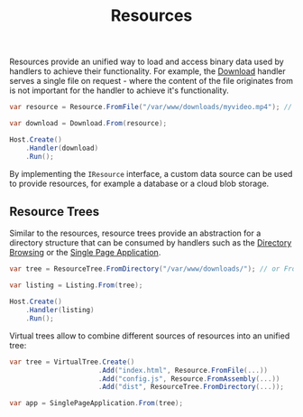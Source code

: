 ﻿---
title: Resources
description: An abstraction layer over file system capabilities to allow binary content to be fetched from any data source
weight: 4
cascade:
  type: docs
---

Resources provide an unified way to load and access binary data used by handlers
to achieve their functionality. For example, the [Download](../../handlers/downloads) handler
serves a single file on request - where the content of the file originates from
is not important for the handler to achieve it's functionality.

```csharp
var resource = Resource.FromFile("/var/www/downloads/myvideo.mp4"); // or FromString, FromAssembly, ...

var download = Download.From(resource);

Host.Create()
    .Handler(download)
    .Run();
```

By implementing the `IResource` interface, a custom data source can be used to
provide resources, for example a database or a cloud blob storage.

## Resource Trees

Similar to the resources, resource trees provide an abstraction for a directory
structure that can be consumed by handlers such as the [Directory Browsing](../../handlers/listing)
or the [Single Page Application](../../frameworks/single-page-applications). 

```csharp
var tree = ResourceTree.FromDirectory("/var/www/downloads/"); // or FromAssembly, ...

var listing = Listing.From(tree);

Host.Create()
    .Handler(listing)
    .Run();
```

Virtual trees allow to combine different sources of resources into an unified tree:

```csharp
var tree = VirtualTree.Create()
                      .Add("index.html", Resource.FromFile(...))
                      .Add("config.js", Resource.FromAssembly(...))
                      .Add("dist", ResourceTree.FromDirectory(...));

var app = SinglePageApplication.From(tree);
```
